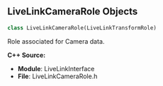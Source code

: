 ## LiveLinkCameraRole Objects

```python
class LiveLinkCameraRole(LiveLinkTransformRole)
```

Role associated for Camera data.

**C++ Source:**

- **Module**: LiveLinkInterface
- **File**: LiveLinkCameraRole.h

<a id="unreal.LiveLinkLightRole"></a>